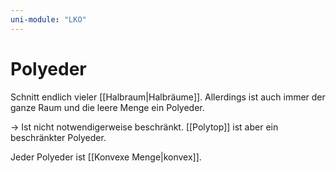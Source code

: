 ```yaml
---
uni-module: "LKO"
---
```


# Polyeder

Schnitt endlich vieler [[Halbraum|Halbräume]]. Allerdings ist auch immer der ganze Raum und die leere Menge ein Polyeder.

→ Ist nicht notwendigerweise beschränkt. [[Polytop]] ist aber ein beschränkter Polyeder.

Jeder Polyeder ist [[Konvexe Menge|konvex]].
